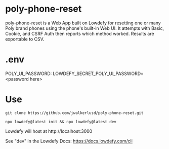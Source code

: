 # poly-phone-reset
poly-phone-reset is a Web App built on Lowdefy for resetting one or many Poly brand phones using the phone's built-in Web UI. It attempts with Basic, Cookie, and CSRF Auth then reports which method worked. Results are exportable to CSV.

# .env
POLY_UI_PASSWORD: LOWDEFY_SECRET_POLY_UI_PASSWORD=\<password here\>

# Use
```
git clone https://github.com/jwalkerlusd/poly-phone-reset.git

npx lowdefy@latest init && npx lowdefy@latest dev
```
Lowdefy will host at http://localhost:3000

See "dev" in the Lowdefy Docs: https://docs.lowdefy.com/cli